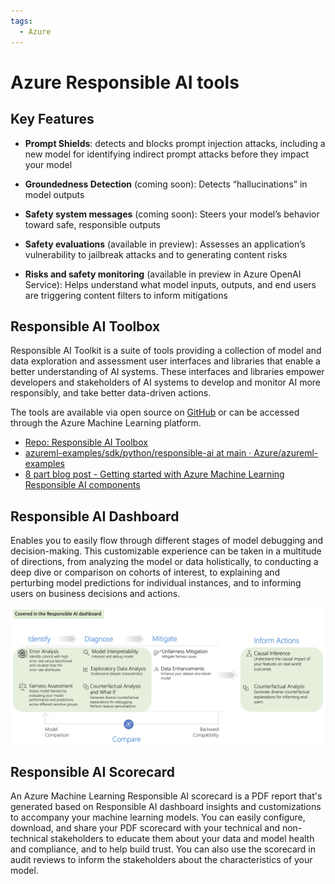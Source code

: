 ```yaml
---
tags:
  - Azure
---
```


# Azure Responsible AI tools

## Key Features

- **Prompt Shields**: detects and blocks prompt injection attacks, including a new model for identifying indirect prompt attacks before they impact your model

- **Groundedness Detection** (coming soon): Detects “hallucinations” in model outputs

- **Safety system messages** (coming soon): Steers your model’s behavior toward safe, responsible outputs

- **Safety evaluations** (available in preview): Assesses an application’s vulnerability to jailbreak attacks and to generating content risks

- **Risks and safety monitoring** (available in preview in Azure OpenAI Service): Helps understand what model inputs, outputs, and end users are triggering content filters to inform mitigations
    
## Responsible AI Toolbox

Responsible AI Toolkit is a suite of tools providing a collection of model and data exploration and assessment user interfaces and libraries that enable a better understanding of AI systems. These interfaces and libraries empower developers and stakeholders of AI systems to develop and monitor AI more responsibly, and take better data-driven actions.

The tools are available via open source on [GitHub](https://github.com/microsoft/responsible-ai-toolbox?culture=en-us&country=us) or can be accessed through the Azure Machine Learning platform.

- [Repo: Responsible AI Toolbox](https://github.com/microsoft/responsible-ai-toolbox?culture=en-us&country=us)
- [azureml-examples/sdk/python/responsible-ai at main · Azure/azureml-examples](https://github.com/Azure/azureml-examples/tree/main/sdk/python/responsible-ai)
- [8 part blog post - Getting started with Azure Machine Learning Responsible AI components](https://techcommunity.microsoft.com/t5/ai-machine-learning-blog/getting-started-with-azure-machine-learning-responsible-ai/ba-p/3746948?WT.mc_id=aiml-114127-cxa)

## Responsible AI Dashboard

Enables you to easily flow through different stages of model debugging and decision-making. This customizable experience can be taken in a multitude of directions, from analyzing the model or data holistically, to conducting a deep dive or comparison on cohorts of interest, to explaining and perturbing model predictions for individual instances, and to informing users on business decisions and actions.

![image](../../../images/responsible-ai-dashboard.png)

## Responsible AI Scorecard

An Azure Machine Learning Responsible AI scorecard is a PDF report that's generated based on Responsible AI dashboard insights and customizations to accompany your machine learning models. You can easily configure, download, and share your PDF scorecard with your technical and non-technical stakeholders to educate them about your data and model health and compliance, and to help build trust. You can also use the scorecard in audit reviews to inform the stakeholders about the characteristics of your model.